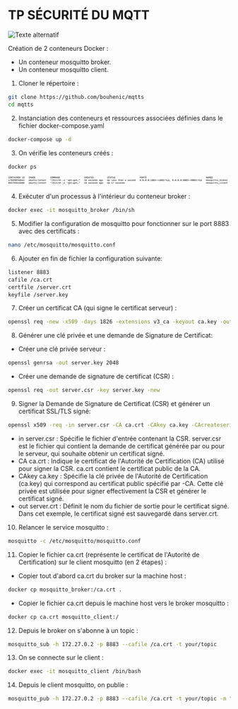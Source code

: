 # TP SÉCURITÉ DU MQTT

![Texte alternatif](mqttdrawio.svg)

Création de 2 conteneurs Docker :
- Un conteneur mosquitto broker.
- Un conteneur mosquitto client.

1. Cloner le répertoire :
```bash
git clone https://github.com/bouhenic/mqtts
cd mqtts
```
2. Instanciation des conteneurs et ressources associées définies dans le fichier docker-compose.yaml
```bash
docker-compose up -d
```
3. On vérifie les conteneurs créés :
```bash
docker ps
```
![Texte alternatif](scr1.png)

4. Exécuter d'un processus à l'intérieur du conteneur broker :
```bash
docker exec -it mosquitto_broker /bin/sh
```
5. Modifier la configuration de mosquitto pour fonctionner sur le port 8883 avec des certificats :
```bash
nano /etc/mosquitto/mosquitto.conf
```
6. Ajouter en fin de fichier la configuration suivante:
```bash
listener 8883
cafile /ca.crt
certfile /server.crt
keyfile /server.key
```
7. Créer un certificat CA (qui signe le certificat serveur) :
```bash
openssl req -new -x509 -days 1826 -extensions v3_ca -keyout ca.key -out ca.crt
```
8. Générer une clé privée et une demande de Signature de Certificat:
- Créer une clé privée serveur :
```bash
openssl genrsa -out server.key 2048
```
- Créer une demande de signature de certificat (CSR) :
```bash
openssl req -out server.csr -key server.key -new
```

9. Signer la Demande de Signature de Certificat (CSR) et générer un certificat SSL/TLS signé:
```bash
openssl x509 -req -in server.csr -CA ca.crt -CAkey ca.key -CAcreateserial -out server.crt -days 360
```
- in server.csr : Spécifie le fichier d'entrée contenant la CSR. server.csr est le fichier qui contient la demande de certificat générée par ou pour le serveur, qui souhaite obtenir un certificat signé.
- CA ca.crt : Indique le certificat de l'Autorité de Certification (CA) utilisé pour signer la CSR. ca.crt contient le certificat public de la CA.
- CAkey ca.key : Spécifie la clé privée de l'Autorité de Certification (ca.key) qui correspond au certificat public spécifié par -CA. Cette clé privée est utilisée pour signer effectivement la CSR et générer le certificat signé.
- out server.crt : Définit le nom du fichier de sortie pour le certificat signé. Dans cet exemple, le certificat signé est sauvegardé dans server.crt.
10. Relancer le service mosquitto :
```bash
mosquitto -c /etc/mosquitto/mosquitto.conf
```

11. Copier le fichier ca.crt (représente le certificat de l'Autorité de Certification) sur le client mosquitto (en 2 étapes) :
- Copier tout d'abord ca.crt du broker sur la machine host :
```bash
docker cp mosquitto_broker:/ca.crt .
```

- Copier le fichier ca.crt depuis le machine host vers le broker mosquitto :
```bash
docker cp ca.crt mosquitto_client:/
```

12. Depuis le broker on s'abonne à un topic :
```bash
mosquitto_sub -h 172.27.0.2 -p 8883 --cafile /ca.crt -t your/topic
```

13. On se connecte sur le client :
```bash
docker exec -it mosquitto_client /bin/bash
```

14. Depuis le client mosquitto, on publie :
```bash
mosquitto_pub -h 172.27.0.2 -p 8883 --cafile /ca.crt -t your/topic -m "Hello world"
```



